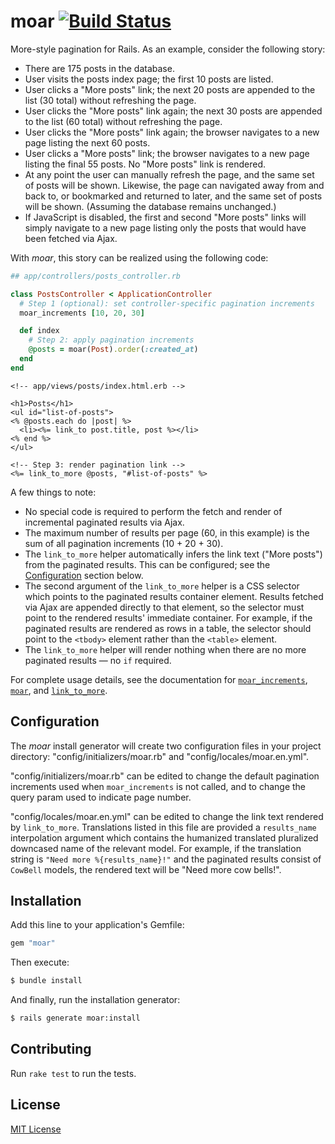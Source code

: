 # moar [![Build Status](https://travis-ci.org/jonathanhefner/moar.svg?branch=master)](https://travis-ci.org/jonathanhefner/moar)

More-style pagination for Rails.  As an example, consider the following
story:

* There are 175 posts in the database.
* User visits the posts index page; the first 10 posts are listed.
* User clicks a "More posts" link; the next 20 posts are appended to the
  list (30 total) without refreshing the page.
* User clicks the "More posts" link again; the next 30 posts are
  appended to the list (60 total) without refreshing the page.
* User clicks the "More posts" link again; the browser navigates to a
  new page listing the next 60 posts.
* User clicks a "More posts" link; the browser navigates to a new page
  listing the final 55 posts.  No "More posts" link is rendered.
* At any point the user can manually refresh the page, and the same set
  of posts will be shown.  Likewise, the page can navigated away from
  and back to, or bookmarked and returned to later, and the same set of
  posts will be shown.  (Assuming the database remains unchanged.)
* If JavaScript is disabled, the first and second "More posts" links
  will simply navigate to a new page listing only the posts that would
  have been fetched via Ajax.

With *moar*, this story can be realized using the following code:

```ruby
## app/controllers/posts_controller.rb

class PostsController < ApplicationController
  # Step 1 (optional): set controller-specific pagination increments
  moar_increments [10, 20, 30]

  def index
    # Step 2: apply pagination increments
    @posts = moar(Post).order(:created_at)
  end
end
```

```html+erb
<!-- app/views/posts/index.html.erb -->

<h1>Posts</h1>
<ul id="list-of-posts">
<% @posts.each do |post| %>
  <li><%= link_to post.title, post %></li>
<% end %>
</ul>

<!-- Step 3: render pagination link -->
<%= link_to_more @posts, "#list-of-posts" %>
```

A few things to note:

* No special code is required to perform the fetch and render of
  incremental paginated results via Ajax.
* The maximum number of results per page (60, in this example) is the
  sum of all pagination increments (10 + 20 + 30).
* The `link_to_more` helper automatically infers the link text ("More
  posts") from the paginated results.  This can be configured; see the
  [Configuration](#configuration) section below.
* The second argument of the `link_to_more` helper is a CSS selector
  which points to the paginated results container element.  Results
  fetched via Ajax are appended directly to that element, so the
  selector must point to the rendered results' immediate container.  For
  example, if the paginated results are rendered as rows in a table, the
  selector should point to the `<tbody>` element rather than the
  `<table>` element.
* The `link_to_more` helper will render nothing when there are no more
  paginated results &mdash; no `if` required.

For complete usage details, see the documentation for
[`moar_increments`](https://www.rubydoc.info/gems/moar/Moar/Controller/ClassMethods:moar_increments),
[`moar`](https://www.rubydoc.info/gems/moar/Moar/Controller:moar), and
[`link_to_more`](https://www.rubydoc.info/gems/moar/Moar/Helper:link_to_more).


## Configuration

The *moar* install generator will create two configuration files in your
project directory: "config/initializers/moar.rb" and
"config/locales/moar.en.yml".

"config/initializers/moar.rb" can be edited to change the default
pagination increments used when `moar_increments` is not called, and to
change the query param used to indicate page number.

"config/locales/moar.en.yml" can be edited to change the link text
rendered by `link_to_more`.  Translations listed in this file are
provided a `results_name` interpolation argument which contains the
humanized translated pluralized downcased name of the relevant model.
For example, if the translation string is `"Need more %{results_name}!"`
and the paginated results consist of `CowBell` models, the rendered text
will be "Need more cow bells!".

## Installation

Add this line to your application's Gemfile:

```ruby
gem "moar"
```

Then execute:

```bash
$ bundle install
```

And finally, run the installation generator:

```bash
$ rails generate moar:install
```


## Contributing

Run `rake test` to run the tests.


## License

[MIT License](MIT-LICENSE)
